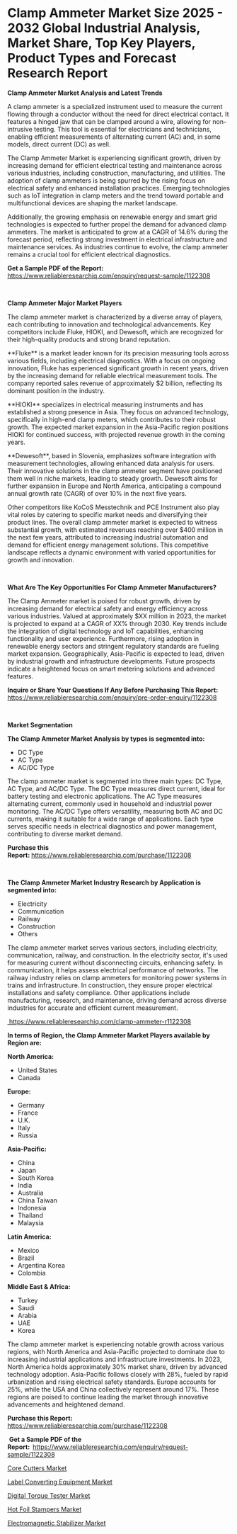 <p><h1>Clamp Ammeter Market Size 2025 - 2032 Global Industrial Analysis, Market Share, Top Key Players, Product Types and Forecast Research Report</h1></p><p><strong>Clamp Ammeter Market Analysis and Latest Trends</strong></p>
<p><p>A clamp ammeter is a specialized instrument used to measure the current flowing through a conductor without the need for direct electrical contact. It features a hinged jaw that can be clamped around a wire, allowing for non-intrusive testing. This tool is essential for electricians and technicians, enabling efficient measurements of alternating current (AC) and, in some models, direct current (DC) as well.</p><p>The Clamp Ammeter Market is experiencing significant growth, driven by increasing demand for efficient electrical testing and maintenance across various industries, including construction, manufacturing, and utilities. The adoption of clamp ammeters is being spurred by the rising focus on electrical safety and enhanced installation practices. Emerging technologies such as IoT integration in clamp meters and the trend toward portable and multifunctional devices are shaping the market landscape. </p><p>Additionally, the growing emphasis on renewable energy and smart grid technologies is expected to further propel the demand for advanced clamp ammeters. The market is anticipated to grow at a CAGR of 14.6% during the forecast period, reflecting strong investment in electrical infrastructure and maintenance services. As industries continue to evolve, the clamp ammeter remains a crucial tool for efficient electrical diagnostics.</p></p>
<p><strong>Get a Sample PDF of the Report:&nbsp;</strong> <a href="https://www.reliableresearchiq.com/enquiry/request-sample/1122308?utm_campaign=1102&utm_medium=2&utm_source=Github&utm_content=ia&utm_term=22022025&utm_id=clamp-ammeter">https://www.reliableresearchiq.com/enquiry/request-sample/1122308</a></p>
<p>&nbsp;</p>
<p><strong>Clamp Ammeter Major Market Players</strong></p>
<p><p>The clamp ammeter market is characterized by a diverse array of players, each contributing to innovation and technological advancements. Key competitors include Fluke, HIOKI, and Dewesoft, which are recognized for their high-quality products and strong brand reputation.</p><p>**Fluke** is a market leader known for its precision measuring tools across various fields, including electrical diagnostics. With a focus on ongoing innovation, Fluke has experienced significant growth in recent years, driven by the increasing demand for reliable electrical measurement tools. The company reported sales revenue of approximately $2 billion, reflecting its dominant position in the industry.</p><p>**HIOKI** specializes in electrical measuring instruments and has established a strong presence in Asia. They focus on advanced technology, specifically in high-end clamp meters, which contributes to their robust growth. The expected market expansion in the Asia-Pacific region positions HIOKI for continued success, with projected revenue growth in the coming years.</p><p>**Dewesoft**, based in Slovenia, emphasizes software integration with measurement technologies, allowing enhanced data analysis for users. Their innovative solutions in the clamp ammeter segment have positioned them well in niche markets, leading to steady growth. Dewesoft aims for further expansion in Europe and North America, anticipating a compound annual growth rate (CAGR) of over 10% in the next five years.</p><p>Other competitors like KoCoS Messtechnik and PCE Instrument also play vital roles by catering to specific market needs and diversifying their product lines. The overall clamp ammeter market is expected to witness substantial growth, with estimated revenues reaching over $400 million in the next few years, attributed to increasing industrial automation and demand for efficient energy management solutions. This competitive landscape reflects a dynamic environment with varied opportunities for growth and innovation.</p></p>
<p>&nbsp;</p>
<p><strong>What Are The Key Opportunities For Clamp Ammeter Manufacturers?</strong></p>
<p><p>The Clamp Ammeter market is poised for robust growth, driven by increasing demand for electrical safety and energy efficiency across various industries. Valued at approximately $XX million in 2023, the market is projected to expand at a CAGR of XX% through 2030. Key trends include the integration of digital technology and IoT capabilities, enhancing functionality and user experience. Furthermore, rising adoption in renewable energy sectors and stringent regulatory standards are fueling market expansion. Geographically, Asia-Pacific is expected to lead, driven by industrial growth and infrastructure developments. Future prospects indicate a heightened focus on smart metering solutions and advanced features.</p></p>
<p><strong>Inquire or Share Your Questions If Any Before Purchasing This Report:</strong> <a href="https://www.reliableresearchiq.com/enquiry/pre-order-enquiry/1122308?utm_campaign=1102&utm_medium=2&utm_source=Github&utm_content=ia&utm_term=22022025&utm_id=clamp-ammeter">https://www.reliableresearchiq.com/enquiry/pre-order-enquiry/1122308</a></p>
<p>&nbsp;</p>
<p><strong>Market Segmentation</strong></p>
<p><strong>The Clamp Ammeter Market Analysis by types is segmented into:</strong></p>
<p><ul><li>DC Type</li><li>AC Type</li><li>AC/DC Type</li></ul></p>
<p><p>The clamp ammeter market is segmented into three main types: DC Type, AC Type, and AC/DC Type. The DC Type measures direct current, ideal for battery testing and electronic applications. The AC Type measures alternating current, commonly used in household and industrial power monitoring. The AC/DC Type offers versatility, measuring both AC and DC currents, making it suitable for a wide range of applications. Each type serves specific needs in electrical diagnostics and power management, contributing to diverse market demand.</p></p>
<p><strong>Purchase this Report:&nbsp;</strong><a href="https://www.reliableresearchiq.com/purchase/1122308?utm_campaign=1102&utm_medium=2&utm_source=Github&utm_content=ia&utm_term=22022025&utm_id=clamp-ammeter">https://www.reliableresearchiq.com/purchase/1122308</a></p>
<p>&nbsp;</p>
<p><strong>The Clamp Ammeter Market Industry Research by Application is segmented into:</strong></p>
<p><ul><li>Electricity</li><li>Communication</li><li>Railway</li><li>Construction</li><li>Others</li></ul></p>
<p><p>The clamp ammeter market serves various sectors, including electricity, communication, railway, and construction. In the electricity sector, it's used for measuring current without disconnecting circuits, enhancing safety. In communication, it helps assess electrical performance of networks. The railway industry relies on clamp ammeters for monitoring power systems in trains and infrastructure. In construction, they ensure proper electrical installations and safety compliance. Other applications include manufacturing, research, and maintenance, driving demand across diverse industries for accurate and efficient current measurement.</p></p>
<p><a href="https://www.reliableresearchiq.com/clamp-ammeter-r1122308?utm_campaign=1102&utm_medium=2&utm_source=Github&utm_content=ia&utm_term=22022025&utm_id=clamp-ammeter">&nbsp;https://www.reliableresearchiq.com/clamp-ammeter-r1122308</a></p>
<p><strong>In terms of Region, the Clamp Ammeter Market Players available by Region are:</strong></p>
<p>
    <p> <strong> North America: </strong>
        <ul>
            <li>United States</li>
            <li>Canada</li>
        </ul>
        </p> 
    <p> <strong> Europe: </strong>
        <ul>
            <li>Germany</li>
            <li>France</li>
            <li>U.K.</li>
            <li>Italy</li>
            <li>Russia</li>
        </ul>
        </p> 
    <p> <strong> Asia-Pacific: </strong>
        <ul>
            <li>China</li>
            <li>Japan</li>
            <li>South Korea</li>
            <li>India</li>
            <li>Australia</li>
            <li>China Taiwan</li>
            <li>Indonesia</li>
            <li>Thailand</li>
            <li>Malaysia</li>
        </ul>
        </p> 
    <p> <strong> Latin America: </strong>
        <ul>
            <li>Mexico</li>
            <li>Brazil</li>
            <li>Argentina Korea</li>
            <li>Colombia</li>
        </ul>
        </p> 
    <p> <strong> Middle East & Africa: </strong>
        <ul>
            <li>Turkey</li>
            <li>Saudi</li>
            <li>Arabia</li>
            <li>UAE</li>
            <li>Korea</li>
        </ul>
    </p>
    </p>
<p><p>The clamp ammeter market is experiencing notable growth across various regions, with North America and Asia-Pacific projected to dominate due to increasing industrial applications and infrastructure investments. In 2023, North America holds approximately 30% market share, driven by advanced technology adoption. Asia-Pacific follows closely with 28%, fueled by rapid urbanization and rising electrical safety standards. Europe accounts for 25%, while the USA and China collectively represent around 17%. These regions are poised to continue leading the market through innovative advancements and heightened demand.</p></p>
<p><strong>Purchase this Report: </strong><a href="https://www.reliableresearchiq.com/purchase/1122308?utm_campaign=1102&utm_medium=2&utm_source=Github&utm_content=ia&utm_term=22022025&utm_id=clamp-ammeter">https://www.reliableresearchiq.com/purchase/1122308</a></p>
<p>&nbsp;<strong>Get a Sample PDF of the Report:&nbsp;&nbsp;</strong><a href="https://www.reliableresearchiq.com/enquiry/request-sample/1122308?utm_campaign=1102&utm_medium=2&utm_source=Github&utm_content=ia&utm_term=22022025&utm_id=clamp-ammeter">https://www.reliableresearchiq.com/enquiry/request-sample/1122308</a></p>
<p><strong></strong></p>
<p><p><a href="https://github.com/siertnamba7u/Market-Research-Report-List-1/blob/main/core-cutters-market.md?utm_campaign=1102&utm_medium=2&utm_source=Github&utm_content=ia&utm_term=22022025&utm_id=clamp-ammeter">Core Cutters Market</a></p><p><a href="https://github.com/boyertrull4r/Market-Research-Report-List-1/blob/main/label-converting-equipment-market.md?utm_campaign=1102&utm_medium=2&utm_source=Github&utm_content=ia&utm_term=22022025&utm_id=clamp-ammeter">Label Converting Equipment Market</a></p><p><a href="https://github.com/zouzangummer/Market-Research-Report-List-1/blob/main/digital-torque-tester-market.md?utm_campaign=1102&utm_medium=2&utm_source=Github&utm_content=ia&utm_term=22022025&utm_id=clamp-ammeter">Digital Torque Tester Market</a></p><p><a href="https://github.com/weyerpinkeg4/Market-Research-Report-List-1/blob/main/hot-foil-stampers-market.md?utm_campaign=1102&utm_medium=2&utm_source=Github&utm_content=ia&utm_term=22022025&utm_id=clamp-ammeter">Hot Foil Stampers Market</a></p><p><a href="https://github.com/balkanalazar/Market-Research-Report-List-1/blob/main/electromagnetic-stabilizer-market.md?utm_campaign=1102&utm_medium=2&utm_source=Github&utm_content=ia&utm_term=22022025&utm_id=clamp-ammeter">Electromagnetic Stabilizer Market</a></p></p>